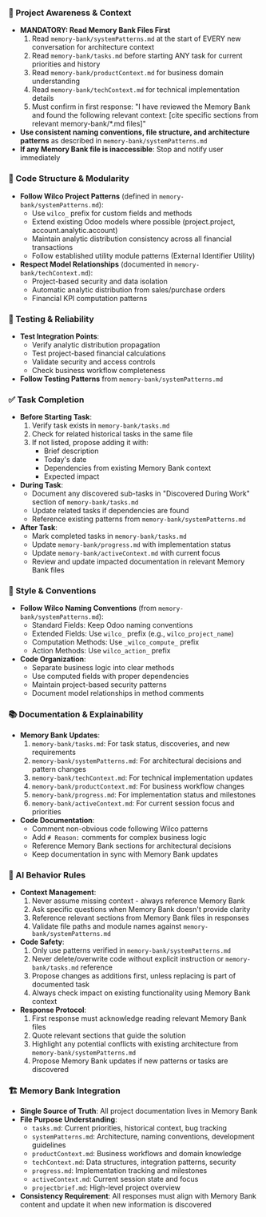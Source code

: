 ### 🔄 Project Awareness & Context
- **MANDATORY: Read Memory Bank Files First**
  1. Read `memory-bank/systemPatterns.md` at the start of EVERY new conversation for architecture context
  2. Read `memory-bank/tasks.md` before starting ANY task for current priorities and history
  3. Read `memory-bank/productContext.md` for business domain understanding
  4. Read `memory-bank/techContext.md` for technical implementation details
  5. Must confirm in first response: "I have reviewed the Memory Bank and found the following relevant context: [cite specific sections from relevant memory-bank/*.md files]"
- **Use consistent naming conventions, file structure, and architecture patterns** as described in `memory-bank/systemPatterns.md`
- **If any Memory Bank file is inaccessible**: Stop and notify user immediately

### 🧱 Code Structure & Modularity
- **Follow Wilco Project Patterns** (defined in `memory-bank/systemPatterns.md`):
  - Use `wilco_` prefix for custom fields and methods
  - Extend existing Odoo models where possible (project.project, account.analytic.account)
  - Maintain analytic distribution consistency across all financial transactions
  - Follow established utility module patterns (External Identifier Utility)
- **Respect Model Relationships** (documented in `memory-bank/techContext.md`):
  - Project-based security and data isolation
  - Automatic analytic distribution from sales/purchase orders
  - Financial KPI computation patterns

### 🧪 Testing & Reliability
- **Test Integration Points**:
  - Verify analytic distribution propagation
  - Test project-based financial calculations
  - Validate security and access controls
  - Check business workflow completeness
- **Follow Testing Patterns** from `memory-bank/systemPatterns.md`

### ✅ Task Completion
- **Before Starting Task**:
  1. Verify task exists in `memory-bank/tasks.md`
  2. Check for related historical tasks in the same file
  3. If not listed, propose adding it with:
     - Brief description
     - Today's date
     - Dependencies from existing Memory Bank context
     - Expected impact
- **During Task**:
  - Document any discovered sub-tasks in "Discovered During Work" section of `memory-bank/tasks.md`
  - Update related tasks if dependencies are found
  - Reference existing patterns from `memory-bank/systemPatterns.md`
- **After Task**:
  - Mark completed tasks in `memory-bank/tasks.md`
  - Update `memory-bank/progress.md` with implementation status
  - Update `memory-bank/activeContext.md` with current focus
  - Review and update impacted documentation in relevant Memory Bank files

### 📎 Style & Conventions
- **Follow Wilco Naming Conventions** (from `memory-bank/systemPatterns.md`):
  - Standard Fields: Keep Odoo naming conventions
  - Extended Fields: Use `wilco_` prefix (e.g., `wilco_project_name`)
  - Computation Methods: Use `_wilco_compute_` prefix
  - Action Methods: Use `wilco_action_` prefix
- **Code Organization**:
  - Separate business logic into clear methods
  - Use computed fields with proper dependencies
  - Maintain project-based security patterns
  - Document model relationships in method comments

### 📚 Documentation & Explainability
- **Memory Bank Updates**:
  1. `memory-bank/tasks.md`: For task status, discoveries, and new requirements
  2. `memory-bank/systemPatterns.md`: For architectural decisions and pattern changes
  3. `memory-bank/techContext.md`: For technical implementation updates
  4. `memory-bank/productContext.md`: For business workflow changes
  5. `memory-bank/progress.md`: For implementation status and milestones
  6. `memory-bank/activeContext.md`: For current session focus and priorities
- **Code Documentation**:
  - Comment non-obvious code following Wilco patterns
  - Add `# Reason:` comments for complex business logic
  - Reference Memory Bank sections for architectural decisions
  - Keep documentation in sync with Memory Bank updates

### 🧠 AI Behavior Rules
- **Context Management**:
  1. Never assume missing context - always reference Memory Bank
  2. Ask specific questions when Memory Bank doesn't provide clarity
  3. Reference relevant sections from Memory Bank files in responses
  4. Validate file paths and module names against `memory-bank/systemPatterns.md`
- **Code Safety**:
  1. Only use patterns verified in `memory-bank/systemPatterns.md`
  2. Never delete/overwrite code without explicit instruction or `memory-bank/tasks.md` reference
  3. Propose changes as additions first, unless replacing is part of documented task
  4. Always check impact on existing functionality using Memory Bank context
- **Response Protocol**:
  1. First response must acknowledge reading relevant Memory Bank files
  2. Quote relevant sections that guide the solution
  3. Highlight any potential conflicts with existing architecture from `memory-bank/systemPatterns.md`
  4. Propose Memory Bank updates if new patterns or tasks are discovered

### 🏗️ Memory Bank Integration
- **Single Source of Truth**: All project documentation lives in Memory Bank
- **File Purpose Understanding**:
  - `tasks.md`: Current priorities, historical context, bug tracking
  - `systemPatterns.md`: Architecture, naming conventions, development guidelines
  - `productContext.md`: Business workflows and domain knowledge
  - `techContext.md`: Data structures, integration patterns, security
  - `progress.md`: Implementation tracking and milestones
  - `activeContext.md`: Current session state and focus
  - `projectbrief.md`: High-level project overview
- **Consistency Requirement**: All responses must align with Memory Bank content and update it when new information is discovered
